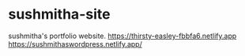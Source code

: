 # sushmitha-site
sushmitha's portfolio website.
https://thirsty-easley-fbbfa6.netlify.app
https://sushmithaswordpress.netlify.app/
